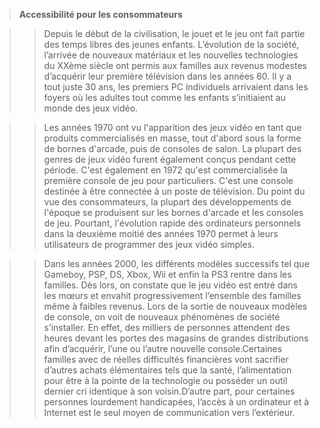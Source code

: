 

>**Accessibilité pour les consommateurs**

>> Depuis le début de la civilisation, le jouet et le jeu ont fait partie des temps libres des jeunes enfants. L’évolution de la société, l’arrivée de nouveaux matériaux et les nouvelles technologies du XXème siècle ont permis aux familles aux revenus modestes d’acquérir leur première télévision dans les années 60. 
Il y a tout juste 30 ans, les premiers PC individuels arrivaient dans les foyers où les adultes tout comme les enfants s’initiaient au monde des jeux vidéo. 

>> Les années 1970 ont vu l'apparition des jeux vidéo en tant que produits commercialisés en masse, tout d'abord sous la forme de bornes d'arcade, puis de consoles de salon. La plupart des genres de jeux vidéo furent également conçus pendant cette période. C'est également en 1972 qu'est commercialisée la première console de jeu pour particuliers. C'est une console destinée à être connectée à un poste de télévision. Du point du vue des consommateurs, la plupart des développements de l'époque se produisent sur les bornes d'arcade et les consoles de jeu. Pourtant, l'évolution rapide des ordinateurs personnels dans la deuxième moitié des années 1970 permet à leurs utilisateurs de programmer des jeux vidéo simples. 

>> Dans les années 2000, les différents modèles successifs tel que Gameboy, PSP, DS, Xbox, Wii et enfin la PS3 rentre dans les familles.
Dès lors, on constate que le jeu vidéo est entré dans les mœurs et envahit progressivement l’ensemble des familles même à faibles revenus. 
Lors de la sortie de nouveaux modèles de console, on voit de nouveaux phénomènes de société s’installer. En effet, des milliers de personnes attendent des heures devant les portes des magasins de grandes distributions afin d’acquérir, l’une ou l’autre nouvelle console.Certaines familles avec de réelles difficultés financières vont sacrifier d’autres achats élémentaires tels que la santé, l’alimentation pour être à la pointe de la technologie ou posséder un outil dernier cri identique à son voisin.D’autre part, pour certaines personnes lourdement handicapées, l’accès à un ordinateur et à Internet est le seul moyen de communication vers l’extérieur.